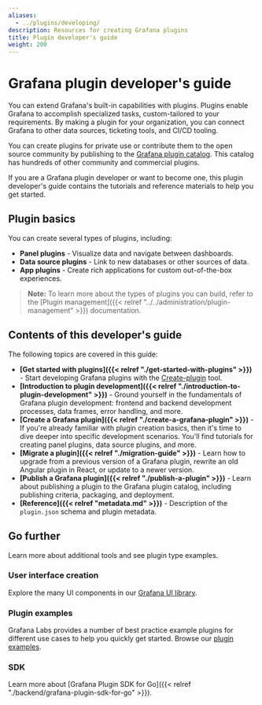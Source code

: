 ```yaml
---
aliases:
  - ../plugins/developing/
description: Resources for creating Grafana plugins
title: Plugin developer's guide
weight: 200
---
```


# Grafana plugin developer's guide

You can extend Grafana's built-in capabilities with plugins. Plugins enable Grafana to accomplish specialized tasks, custom-tailored to your requirements. By making a plugin for your organization, you can connect Grafana to other data sources, ticketing tools, and CI/CD tooling.

You can create plugins for private use or contribute them to the open source community by publishing to the [Grafana plugin catalog](https://grafana.com/grafana/plugins/). This catalog has hundreds of other community and commercial plugins.

If you are a Grafana plugin developer or want to become one, this plugin developer's guide contains the tutorials and reference materials to help you get started. 

## Plugin basics

You can create several types of plugins, including:

- **Panel plugins** - Visualize data and navigate between dashboards.
- **Data source plugins** - Link to new databases or other sources of data.
- **App plugins** - Create rich applications for custom out-of-the-box experiences.

> **Note:** To learn more about the types of plugins you can build, refer to the [Plugin management]({{< relref "../../administration/plugin-management" >}}) documentation.

## Contents of this developer's guide

The following topics are covered in this guide:

- **[Get started with plugins]({{< relref "./get-started-with-plugins" >}})** - Start developing Grafana plugins with the [Create-plugin](https://www.npmjs.com/package/@grafana/create-plugin) tool.
- **[Introduction to plugin development]({{< relref "./introduction-to-plugin-development" >}})** - Ground yourself in the fundamentals of Grafana plugin development: frontend and backend development processes, data frames, error handling, and more.
- **[Create a Grafana plugin]({{< relref "./create-a-grafana-plugin" >}})** - If you're already familiar with plugin creation basics, then it's time to dive deeper into specific development scenarios. You'll find tutorials for creating panel plugins, data source plugins, and more.
- **[Migrate a plugin]({{< relref "./migration-guide" >}})** - Learn how to upgrade from a previous version of a Grafana plugin, rewrite an old Angular plugin in React, or update to a newer version.
- **[Publish a Grafana plugin]({{< relref "./publish-a-plugin" >}})** - Learn about publishing a plugin to the Grafana plugin catalog, including publishing criteria, packaging, and deployment.
- **[Reference]({{< relref "metadata.md" >}})** - Description of the `plugin.json` schema and plugin metadata.

## Go further

Learn more about additional tools and see plugin type examples. 

### User interface creation

Explore the many UI components in our [Grafana UI library](https://developers.grafana.com/ui).

### Plugin examples

Grafana Labs provides a number of best practice example plugins for different use cases to help you quickly get started. Browse our [plugin examples](https://github.com/grafana/grafana-plugin-examples).

### SDK

Learn more about [Grafana Plugin SDK for Go]({{< relref "./backend/grafana-plugin-sdk-for-go" >}}).
